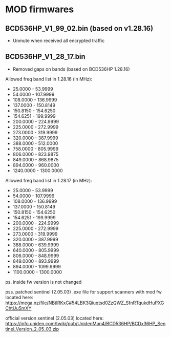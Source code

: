 # MOD firmwares

## BCD536HP_V1_99_02.bin (based on v1.28.16)

* Unmute when received all encrypted traffic

## BCD536HP_V1_28_17.bin

* Removed gaps on bands (based on BCD536HP 1.28.16)

Allowed freq band list in 1.28.16 (in MHz):

- 25.0000 - 53.9999
- 54.0000 - 107.9999
- 108.0000 - 136.9999
- 137.0000 - 150.8149
- 150.8150 - 154.6250
- 154.6251 - 199.9999
- 200.0000 - 224.9999
- 225.0000 - 272.9999
- 273.0000 - 319.9999
- 320.0000 - 387.9999
- 388.0000 - 512.0000
- 758.0000 - 805.9999
- 806.0000 - 823.9875
- 849.0000 - 868.9875
- 894.0000 - 960.0000
- 1240.0000 - 1300.0000 

Allowed freq band list in 1.28.17 (in MHz):

- 25.0000 - 53.9999
- 54.0000 - 107.9999
- 108.0000 - 136.9999
- 137.0000 - 150.8149
- 150.8150 - 154.6250
- 154.6251 - 199.9999
- 200.0000 - 224.9999
- 225.0000 - 272.9999
- 273.0000 - 319.9999
- 320.0000 - 387.9999
- 388.0000 - 639.9999
- 640.0000 - 805.9999
- 806.0000 - 848.9999
- 849.0000 - 893.9999
- 894.0000 - 1099.9999
- 1100.0000 - 1300.0000 

ps. inside fw version is not changed

pss. patched sentinel (2.05.03) .exe file for support scanners with mod fw located here: https://mega.nz/file/NBtlRKxC#54LBK3Qiuqtsd0ZzQWZ_SfnRTqukdHuPXGChtUu5mXY

official version sentinel (2.05.03) located here: https://info.uniden.com/twiki/pub/UnidenMan4/BCD536HP/BCDx36HP_Sentinel_Version_2_05_03.zip

